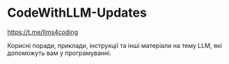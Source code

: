 # CodeWithLLM-Updates

https://t.me/llms4coding

Корисні поради, приклади, інструкції та інші матеріали на тему LLM, які допоможуть вам у програмуванні.
